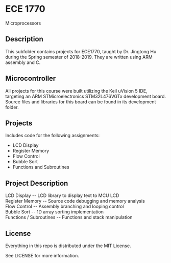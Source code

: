 # ECE 1770

Microprocessors

## Description

This subfolder contains projects for ECE1770, taught by Dr. Jingtong Hu during the Spring semester of 2018-2019. They are written using ARM assembly and C.

## Microcontroller

All projects for this course were built utilizing the Keil uVision 5 IDE, targeting an ARM STMicroelectronics STM32L476VGTx development board. Source files and libraries for this board can be found in its development folder.


## Projects

Includes code for the following assignments:

*   LCD Display
*   Register Memory
*   Flow Control
*   Bubble Sort
*   Functions and Subroutines

## Project Description

LCD Display -- LCD library to display text to MCU LCD <br />
Register Memory -- Source code debugging and memory analysis <br />
Flow Control -- Assembly branching and looping control <br />
Bubble Sort -- 1D array sorting implementation <br />
Functions / Subroutines -- Functions and stack manipulation <br />

## License

Everything in this repo is distributed under the MIT License.

See LICENSE for more information.

